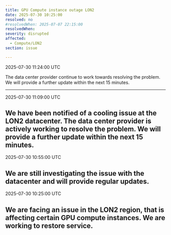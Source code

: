 ```yaml
---
title: GPU Compute instance outage LON2
date: 2025-07-30 10:25:00
resolved: no
#resolvedWhen: 2025-07-07 22:15:00
resolvedWhen: 
severity: disrupted 
affected:
  - Compute/LON2
section: issue

---
```

2025-07-30 11:24:00 UTC

The data center provider continue to work towards resolving the problem. We will provide a further update within the next 15 minutes.

---
2025-07-30 11:09:00 UTC

We have been notified of a cooling issue at the LON2 datacenter. The data center provider is actively working to resolve the problem. We will provide a further update within the next 15 minutes.
---
2025-07-30 10:55:00 UTC

We are still investigating the issue with the datacenter and will provide regular updates.
---
2025-07-30 10:25:00 UTC

We are facing an issue in the LON2 region, that is affecting certain GPU compute instances. We are working to restore service.
---
